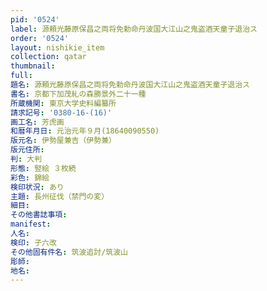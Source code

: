 ```yaml
---
pid: '0524'
label: 源頼光藤原保昌之両将免勅命丹波国大江山之鬼盗酒天童子退治ス
order: '0524'
layout: nishikie_item
collection: qatar
thumbnail: 
full: 
題名: 源頼光藤原保昌之両将免勅命丹波国大江山之鬼盗酒天童子退治ス
書名: 京都下加茂糺の森勝景外二十一種
所蔵機関: 東京大学史料編纂所
請求記号: '0380-16-(16)'
画工名: 芳虎画
和暦年月日: 元治元年９月(18640090550)
版元名: 伊勢屋兼吉（伊勢兼）
版元住所: 
判: 大判
形態: 竪絵 ３枚続
彩色: 錦絵
検印状況: あり
主題: 長州征伐（禁門の変）
細目: 
その他書誌事項: 
manifest: 
人名: 
検印: 子六改
その他固有件名: 筑波追討/筑波山
彫師: 
地名: 
---
```

